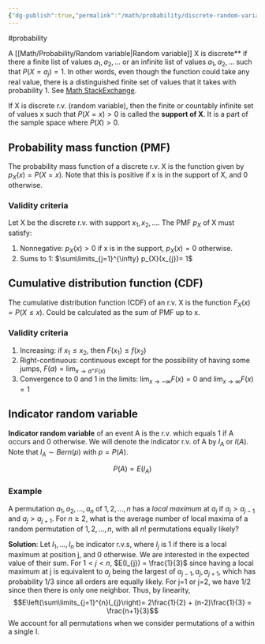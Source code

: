 ```yaml
---
{"dg-publish":true,"permalink":"/math/probability/discrete-random-variables/","created":"","updated":""}
---
```


#probability 

A [[Math/Probability/Random variable\|Random variable]] X is discrete** if there a finite list of values $a_1,a_{2},\dots$ or an infinite list of values $a_{1},a_{2},\dots$ such that $P(X = a_{j}) = 1$. In other words, even though the function could take any real value, there is a distinguished finite set of values that it takes with probability 1. 
See [Math StackExchange](https://math.stackexchange.com/a/3320503/1186928).

If X is discrete r.v. (random variable), then the finite or countably infinite set of values x such that $P(X=x) > 0$ is called the **support of X**.
It is a part of the sample space where $P(X) > 0$.

## Probability mass function (PMF)

The probability mass function of a discrete r.v. X is the function given by $p_{X}(x) = P(X = x)$. Note that this is positive if x is in the support of X, and 0 otherwise.

### Validity criteria
Let X be the discrete r.v. with support $x_{1}, x_{2}, \dots$. The PMF $p_{X}$ of X must satisfy:
1. Nonnegative: $p_{X}(x)>0$ if x is in the support, $p_{X}(x) = 0$ otherwise.
2. Sums to 1: $\sum\limits_{j=1}^{\infty} p_{X}(x_{j})= 1$

## Cumulative distribution function (CDF)
The cumulative distribution function (CDF) of an r.v. X is the function $F_{X}(x) = P(X \leq x)$.
Could be calculated as the sum of PMF up to x.

### Validity criteria
1. Increasing: if $x_{1} \leq x_{2}$, then $F(x_{1}) \leq f(x_{2})$
2. Right-continuous: continuous except for the possibility of having some jumps, $F(a) = \lim_{x \to a^{+} F(x)}$
3. Convergence to 0 and 1 in the limits: $\lim_{x \to -\infty} F(x) = 0$ and $\lim_{x \to \infty} F(x) = 1$

## Indicator random variable
**Indicator random variable** of an event A is the r.v. which equals 1 if A occurs and 0 otherwise. We will denote the indicator r.v. of A by $I_{A}$ or $I(A)$. Note that $I_{A} \sim Bern(p)$ with $p=P(A)$.

$$P(A) = E(I_{A})$$
### Example
A permutation $a_{1}, a_{2}, \dots, a_{n}$ of $1, 2, \dots, n$ has a _local maximum_ at $a_{j}$ if $a_{j} > a_{j-1}$ and $a_{j} > a_{j+1}$. For $n \geq 2$, what is the average number of local maxima of a random permutation of $1, 2, \dots, n$, with all $n!$ permutations equally likely?

**Solution**:
Let $I_{1}, \dots, I_{n}$ be indicator r.v.s, where $I_{j}$ is 1 if there is a local maximum at position j, and 0 otherwise. We are interested in the expected value of their sum. For $1 < j < n$, $E(I_{j}) = \frac{1}{3}$ since having a local maximum at j is equivalent to $a_{j}$ being the largest of $a_{j-1}, a_{j}, a_{j+1}$, which has probability 1/3 since all orders are equally likely. For j=1 or j=2, we have 1/2 since then there is only one neighbor. Thus, by linearity,
$$E\left(\sum\limits_{j=1}^{n}I_{j}\right)= 2\frac{1}{2} + (n-2)\frac{1}{3} = \frac{n+1}{3}$$
We account for all permutations when we consider permutations of a within a single I.